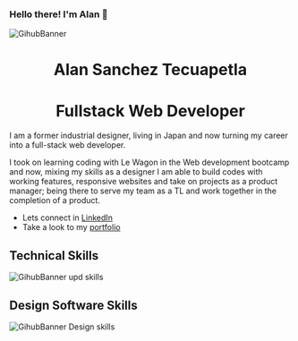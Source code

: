 ### Hello there! I'm Alan 👋

![GihubBanner](https://github.com/Alan-Tecua/Alan-Tecua/assets/71210297/1ad8e19c-24b5-43ef-90f6-9c0f2bd5800e)

<h1 align="center">Alan Sanchez Tecuapetla</h1>
<h1 align="center">Fullstack Web Developer</h1>

I am a former industrial designer, living in Japan and now turning my career into a full-stack web developer. 

I took on learning coding with Le Wagon in the Web development bootcamp and now, mixing my skills as a designer I am able to build codes with working features, responsive websites and take on projects as a product manager; being there to serve my team as a TL and work together in the completion of a product.

<ul>
  <li>Lets connect in <a href="https://www.linkedin.com/in/alan-tecuapetla/" rel="nofollow">LinkedIn</a> </li>
  <li>Take a look to my <a href="https://alan-tecuapetla.com/" rel="nofollow">portfolio</a></li>
</ul>

## Technical Skills
![GihubBanner upd skills](https://github.com/Alan-Tecua/Alan-Tecua/assets/71210297/e394243f-a119-4292-a55c-94ef972d0210)

## Design Software Skills
![GihubBanner Design skills](https://github.com/Alan-Tecua/Alan-Tecua/assets/71210297/1ac0bbfa-6ec5-4d28-9b26-2861c3f673af)

<!--
**Alan-Tecua/Alan-Tecua** is a ✨ _special_ ✨ repository because its `README.md` (this file) appears on your GitHub profile.

Here are some ideas to get you started:

- 🔭 I’m currently working on ...
- 🌱 I’m currently learning ...
- 👯 I’m looking to collaborate on ...
- 🤔 I’m looking for help with ...
- 💬 Ask me about ...
- 📫 How to reach me: ...
- 😄 Pronouns: ...
- ⚡ Fun fact: ...
-->
